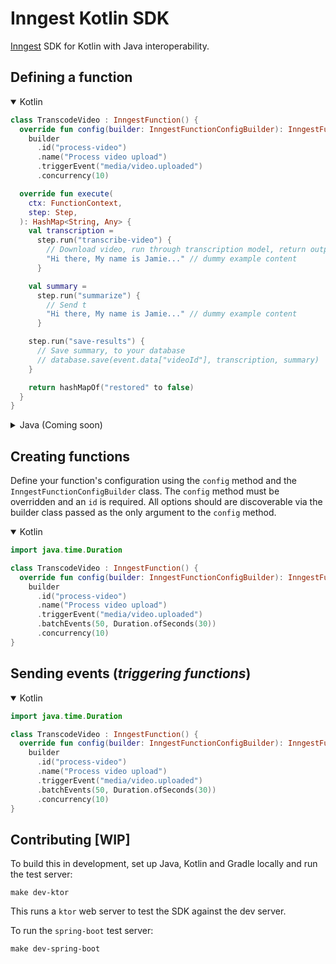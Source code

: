 # Inngest Kotlin SDK

[Inngest](https://www.inngest.com) SDK for Kotlin with Java interoperability.

## Defining a function

<details open>
  <summary>Kotlin</summary>

```kotlin
class TranscodeVideo : InngestFunction() {
  override fun config(builder: InngestFunctionConfigBuilder): InngestFunctionConfigBuilder =
    builder
      .id("process-video")
      .name("Process video upload")
      .triggerEvent("media/video.uploaded")
      .concurrency(10)

  override fun execute(
    ctx: FunctionContext,
    step: Step,
  ): HashMap<String, Any> {
    val transcription =
      step.run("transcribe-video") {
        // Download video, run through transcription model, return output
        "Hi there, My name is Jamie..." // dummy example content
      }

    val summary =
      step.run("summarize") {
        // Send t
        "Hi there, My name is Jamie..." // dummy example content
      }

    step.run("save-results") {
      // Save summary, to your database
      // database.save(event.data["videoId"], transcription, summary)
    }

    return hashMapOf("restored" to false)
  }
}
```

</details>

<details>
  <summary>Java (Coming soon)</summary>
</details>

## Creating functions

Define your function's configuration using the `config` method and the `InngestFunctionConfigBuilder` class.
The `config` method must be overridden and an `id` is required. All options should are discoverable via
the builder class passed as the only argument to the `config` method.

<details open>
  <summary>Kotlin</summary>

```kotlin
import java.time.Duration

class TranscodeVideo : InngestFunction() {
  override fun config(builder: InngestFunctionConfigBuilder): InngestFunctionConfigBuilder =
    builder
      .id("process-video")
      .name("Process video upload")
      .triggerEvent("media/video.uploaded")
      .batchEvents(50, Duration.ofSeconds(30))
      .concurrency(10)
}
```

</details>

## Sending events (_triggering functions_)

<details open>
  <summary>Kotlin</summary>

```kotlin
import java.time.Duration

class TranscodeVideo : InngestFunction() {
  override fun config(builder: InngestFunctionConfigBuilder): InngestFunctionConfigBuilder =
    builder
      .id("process-video")
      .name("Process video upload")
      .triggerEvent("media/video.uploaded")
      .batchEvents(50, Duration.ofSeconds(30))
      .concurrency(10)
}
```

</details>

## Contributing [WIP]

To build this in development, set up Java, Kotlin and Gradle locally and run the test server:

```
make dev-ktor
```

This runs a `ktor` web server to test the SDK against the dev server.

To run the `spring-boot` test server:

```
make dev-spring-boot
```

